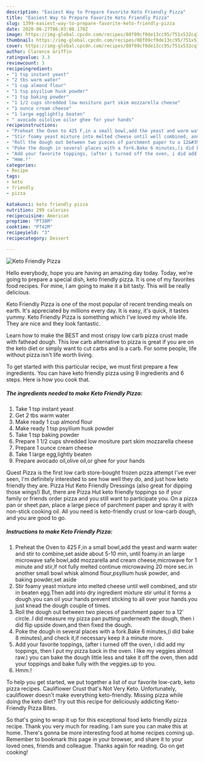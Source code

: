 ```yaml
---
description: "Easiest Way to Prepare Favorite Keto Friendly Pizza"
title: "Easiest Way to Prepare Favorite Keto Friendly Pizza"
slug: 1399-easiest-way-to-prepare-favorite-keto-friendly-pizza
date: 2020-06-27T06:03:08.170Z
image: https://img-global.cpcdn.com/recipes/08f09cf0de13cc95/751x532cq70/keto-friendly-pizza-recipe-main-photo.jpg
thumbnail: https://img-global.cpcdn.com/recipes/08f09cf0de13cc95/751x532cq70/keto-friendly-pizza-recipe-main-photo.jpg
cover: https://img-global.cpcdn.com/recipes/08f09cf0de13cc95/751x532cq70/keto-friendly-pizza-recipe-main-photo.jpg
author: Clarence Griffin
ratingvalue: 3.3
reviewcount: 3
recipeingredient:
- "1 tsp instant yeast"
- "2 tbs warm water"
- "1 cup almond flour"
- "1 tsp psyilium husk powder"
- "1 tsp baking powder"
- "1 1/2 cups shredded low mositure part skim mozzarella cheese"
- "1 ounce cream cheese"
- "1 large egglightly beaten"
- " avocado oilolive oilor ghee for your hands"
recipeinstructions:
- "Preheat the Oven to 425 F,in a small bowl,add the yeast and warm water and stir to combine,set aside about 5-10 min, until foamy.in an large microwave safe bowl,add mozzarella and cream cheese,microwave for 1 minute and stir,if not fully melted continue microwaving 20 more sec.in another small bowl whisk almond flour,psyllium husk powder, and baking powder,set aside"
- "Stir foamy yeast mixture into melted cheese until well combined, and stir in beaten egg.Then add into dry ingredient mixture stir untul it forms a dough.you can oil your hands prevent sticking to all over your hands.you just knead the dough couple of times."
- "Roll the dough out between two pieces of parchment paper to a 12&#39; circle..I did measure my pizza pan putting underneath the dough, then i did flip upside down,and then fixed the dough."
- "Poke the dough in several places with a fork.Bake 6 minutes,(i did bake 8 minutes),and check it,if necessary keep it a minute more."
- "Add your favorite toppings, (after i turned off the oven, i did add my toppings, then I put my pizza back in the oven. I like my veggies almost raw.) you can bake the dough little less and take it off the oven, then add your toppings and bake fully with the veggies.up to you."
- "Hmm.!"
categories:
- Recipe
tags:
- keto
- friendly
- pizza

katakunci: keto friendly pizza 
nutrition: 299 calories
recipecuisine: American
preptime: "PT38M"
cooktime: "PT42M"
recipeyield: "3"
recipecategory: Dessert

---
```



![Keto Friendly Pizza](https://img-global.cpcdn.com/recipes/08f09cf0de13cc95/751x532cq70/keto-friendly-pizza-recipe-main-photo.jpg)

Hello everybody, hope you are having an amazing day today. Today, we're going to prepare a special dish, keto friendly pizza. It is one of my favorites food recipes. For mine, I am going to make it a bit tasty. This will be really delicious.

Keto Friendly Pizza is one of the most popular of recent trending meals on earth. It's appreciated by millions every day. It is easy, it's quick, it tastes yummy. Keto Friendly Pizza is something which I've loved my whole life. They are nice and they look fantastic.

Learn how to make the BEST and most crispy low carb pizza crust made with fathead dough. This low carb alternative to pizza is great if you are on the keto diet or simply want to cut carbs and is a carb. For some people, life without pizza isn&#39;t life worth living.


To get started with this particular recipe, we must first prepare a few ingredients. You can have keto friendly pizza using 9 ingredients and 6 steps. Here is how you cook that.

<!--inarticleads1-->

##### The ingredients needed to make Keto Friendly Pizza:

1. Take 1 tsp instant yeast
1. Get 2 tbs warm water
1. Make ready 1 cup almond flour
1. Make ready 1 tsp psyilium husk powder
1. Take 1 tsp baking powder
1. Prepare 1 1/2 cups shredded low mositure part skim mozzarella cheese
1. Prepare 1 ounce cream cheese
1. Take 1 large egg,lightly beaten
1. Prepare  avocado oil,olive oil,or ghee for your hands


Quest Pizza is the first low carb store-bought frozen pizza attempt I&#39;ve ever seen, I&#39;m definitely interested to see how well they do, and just how keto friendly they are. Pizza Hut Keto Friendly Dressings (also great for dipping those wings!) But, there are Pizza Hut keto friendly toppings so if your family or friends order pizza and you still want to participate you. On a pizza pan or sheet pan, place a large piece of parchment paper and spray it with non-stick cooking oil. All you need is keto-friendly crust or low-carb dough, and you are good to go. 

<!--inarticleads2-->

##### Instructions to make Keto Friendly Pizza:

1. Preheat the Oven to 425 F,in a small bowl,add the yeast and warm water and stir to combine,set aside about 5-10 min, until foamy.in an large microwave safe bowl,add mozzarella and cream cheese,microwave for 1 minute and stir,if not fully melted continue microwaving 20 more sec.in another small bowl whisk almond flour,psyllium husk powder, and baking powder,set aside
1. Stir foamy yeast mixture into melted cheese until well combined, and stir in beaten egg.Then add into dry ingredient mixture stir untul it forms a dough.you can oil your hands prevent sticking to all over your hands.you just knead the dough couple of times.
1. Roll the dough out between two pieces of parchment paper to a 12&#39; circle..I did measure my pizza pan putting underneath the dough, then i did flip upside down,and then fixed the dough.
1. Poke the dough in several places with a fork.Bake 6 minutes,(i did bake 8 minutes),and check it,if necessary keep it a minute more.
1. Add your favorite toppings, (after i turned off the oven, i did add my toppings, then I put my pizza back in the oven. I like my veggies almost raw.) you can bake the dough little less and take it off the oven, then add your toppings and bake fully with the veggies.up to you.
1. Hmm.!


To help you get started, we put together a list of our favorite low-carb, keto pizza recipes. Cauliflower Crust that&#39;s Not Very Keto. Unfortunately, cauliflower doesn&#39;t make everything keto-friendly. Missing pizza while doing the keto diet? Try out this recipe for deliciously addicting Keto-Friendly Pizza Bites. 

So that's going to wrap it up for this exceptional food keto friendly pizza recipe. Thank you very much for reading. I am sure you can make this at home. There's gonna be more interesting food at home recipes coming up. Remember to bookmark this page in your browser, and share it to your loved ones, friends and colleague. Thanks again for reading. Go on get cooking!
